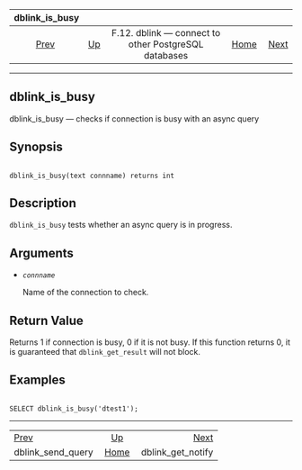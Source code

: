 <!--?xml version="1.0" encoding="UTF-8" standalone="no"?-->

|                       dblink\_is\_busy                      |                                                                          |                                                      |                                                       |                                                             |
| :---------------------------------------------------------: | :----------------------------------------------------------------------- | :--------------------------------------------------: | ----------------------------------------------------: | ----------------------------------------------------------: |
| [Prev](contrib-dblink-send-query.html "dblink_send_query")  | [Up](dblink.html "F.12. dblink — connect to other PostgreSQL databases") | F.12. dblink — connect to other PostgreSQL databases | [Home](index.html "PostgreSQL 17devel Documentation") |  [Next](contrib-dblink-get-notify.html "dblink_get_notify") |

***

[]()

## dblink\_is\_busy

dblink\_is\_busy — checks if connection is busy with an async query

## Synopsis

```

dblink_is_busy(text connname) returns int
```

## Description

`dblink_is_busy` tests whether an async query is in progress.

## Arguments

*   *`connname`*

    Name of the connection to check.

## Return Value

Returns 1 if connection is busy, 0 if it is not busy. If this function returns 0, it is guaranteed that `dblink_get_result` will not block.

## Examples

```

SELECT dblink_is_busy('dtest1');
```

***

|                                                             |                                                                          |                                                             |
| :---------------------------------------------------------- | :----------------------------------------------------------------------: | ----------------------------------------------------------: |
| [Prev](contrib-dblink-send-query.html "dblink_send_query")  | [Up](dblink.html "F.12. dblink — connect to other PostgreSQL databases") |  [Next](contrib-dblink-get-notify.html "dblink_get_notify") |
| dblink\_send\_query                                         |           [Home](index.html "PostgreSQL 17devel Documentation")          |                                         dblink\_get\_notify |
